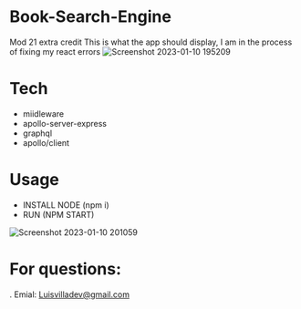 # Book-Search-Engine
Mod 21 extra credit
This is what the app should display, I am in the process of fixing my react errors
![Screenshot 2023-01-10 195209](https://user-images.githubusercontent.com/107729218/211716085-e888faa1-497d-4705-9dbd-83ef4a7da28a.png)

# Tech
- miidleware
- apollo-server-express
- graphql
- apollo/client

# Usage
- INSTALL NODE (npm i)
- RUN (NPM START)


![Screenshot 2023-01-10 201059](https://user-images.githubusercontent.com/107729218/211716097-82eb1067-083b-414a-8fea-a718e51e909f.png)



# For questions: 

. Emial: Luisvilladev@gmail.com
